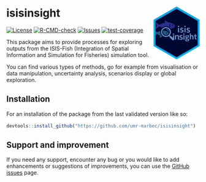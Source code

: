 
<!-- README.md is generated from README.Rmd. Please edit that file -->

# isisinsight <img src="man/figures/logo.png" align="right" height="138" alt="" />

<!-- badges: start -->

[![License](https://img.shields.io/badge/license-GPL--3-blue.svg)](https://github.com/umr-marbec/isisinsight)
[![R-CMD-check](https://github.com/umr-marbec/isisinsight/actions/workflows/R-CMD-check.yaml/badge.svg)](https://github.com/umr-marbec/isisinsight/actions/workflows/R-CMD-check.yaml)
[![Issues](https://img.shields.io/github/issues/umr-marbec/isisinsight/isisinsight.svg)](https://github.com/umr-marbec/isisinsight/issues)
[![test-coverage](https://github.com/umr-marbec/isisinsight/actions/workflows/test-coverage.yaml/badge.svg)](https://github.com/umr-marbec/isisinsight/actions/workflows/test-coverage.yaml)
<!-- badges: end -->

This package aims to provide processes for exploring outputs from the
ISIS-Fish (Integration of Spatial Information and Simulation for
Fisheries) simulation tool.

You can find various types of methods, go for example from visualisation
or data manipulation, uncertainty analysis, scenarios display or global
exploration.

## Installation

For an installation of the package from the last validated version like
so:

``` r
devtools::install_github("https://github.com/umr-marbec/isisinsight")
```

## Support and improvement

If you need any support, encounter any bug or you would like to add
enhancements or suggestions of improvements, you can use the
<a href="https://github.com/umr-marbec/isisinsight/issues"
class="external" target="_blank">GitHub issues</a> page.
